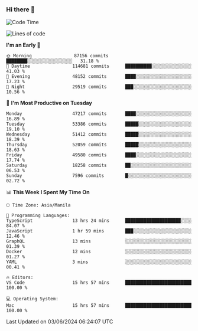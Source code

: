 ### Hi there 👋

<!--START_SECTION:waka-->
![Code Time](http://img.shields.io/badge/Code%20Time-5%2C212%20hrs%203%20mins-blue)

![Lines of code](https://img.shields.io/badge/From%20Hello%20World%20I%27ve%20Written-120.3%20million%20lines%20of%20code-blue)

**I'm an Early 🐤** 

```text
🌞 Morning                87156 commits       ████████░░░░░░░░░░░░░░░░░   31.18 % 
🌆 Daytime                114681 commits      ██████████░░░░░░░░░░░░░░░   41.03 % 
🌃 Evening                48152 commits       ████░░░░░░░░░░░░░░░░░░░░░   17.23 % 
🌙 Night                  29519 commits       ███░░░░░░░░░░░░░░░░░░░░░░   10.56 % 
```
📅 **I'm Most Productive on Tuesday** 

```text
Monday                   47217 commits       ████░░░░░░░░░░░░░░░░░░░░░   16.89 % 
Tuesday                  53386 commits       █████░░░░░░░░░░░░░░░░░░░░   19.10 % 
Wednesday                51412 commits       █████░░░░░░░░░░░░░░░░░░░░   18.39 % 
Thursday                 52059 commits       █████░░░░░░░░░░░░░░░░░░░░   18.63 % 
Friday                   49580 commits       ████░░░░░░░░░░░░░░░░░░░░░   17.74 % 
Saturday                 18258 commits       ██░░░░░░░░░░░░░░░░░░░░░░░   06.53 % 
Sunday                   7596 commits        █░░░░░░░░░░░░░░░░░░░░░░░░   02.72 % 
```


📊 **This Week I Spent My Time On** 

```text
🕑︎ Time Zone: Asia/Manila

💬 Programming Languages: 
TypeScript               13 hrs 24 mins      █████████████████████░░░░   84.07 % 
JavaScript               1 hr 59 mins        ███░░░░░░░░░░░░░░░░░░░░░░   12.46 % 
GraphQL                  13 mins             ░░░░░░░░░░░░░░░░░░░░░░░░░   01.39 % 
Docker                   12 mins             ░░░░░░░░░░░░░░░░░░░░░░░░░   01.27 % 
YAML                     3 mins              ░░░░░░░░░░░░░░░░░░░░░░░░░   00.41 % 

🔥 Editors: 
VS Code                  15 hrs 57 mins      █████████████████████████   100.00 % 

💻 Operating System: 
Mac                      15 hrs 57 mins      █████████████████████████   100.00 % 
```


 Last Updated on 03/06/2024 06:24:07 UTC
<!--END_SECTION:waka-->


<!--
**rad182/rad182** is a ✨ _special_ ✨ repository because its `README.md` (this file) appears on your GitHub profile.

Here are some ideas to get you started:

- 🔭 I’m currently working on ...
- 🌱 I’m currently learning ...
- 👯 I’m looking to collaborate on ...
- 🤔 I’m looking for help with ...
- 💬 Ask me about ...
- 📫 How to reach me: ...
- 😄 Pronouns: ...
- ⚡ Fun fact: ...
-->
